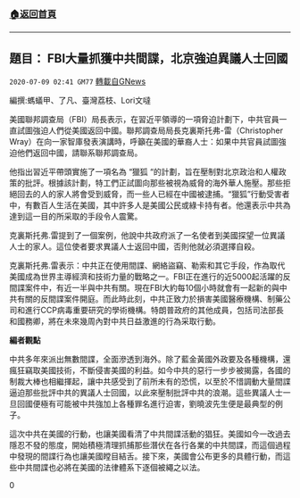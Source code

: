 ###  [:house:返回首頁](https://github.com/ourhimalayas/txt)
---

## 題目： FBI大量抓獲中共間諜，北京強迫異議人士回國
`2020-07-09 02:41 GM77` [轉載自GNews](https://gnews.org/zh-hant/258269/)

編撰:螞蟻甲、了凡、臺灣荔枝、Lori文噠





美國聯邦調查局（FBI）局長表示，在習近平領導的一項脅迫計劃下，中共官員一直試圖強迫人們從美國返回中國。聯邦調查局局長克裏斯托弗-雷（Christopher Wray）在向一家智庫發表演講時，呼籲在美國的華裔人士：如果中共官員試圖強迫他們返回中國，請聯系聯邦調查局。

他指出習近平帶頭實施了一項名為 “獵狐 “的計劃，旨在壓制對北京政治和人權政策的批評。根據該計劃，特工們正試圖向那些被視為威脅的海外華人施壓。那些拒絕回去的人的家人將會受到威脅，而一些人已經在中國被逮捕。“獵狐”行動受害者中，有數百人生活在美國，其中許多人是美國公民或綠卡持有者。他還表示中共為達到這一目的所采取的手段令人震驚。

克裏斯托弗.雷提到了一個案例，他說中共政府派了一名使者到美國探望一位異議人士的家人。這位使者要求異議人士返回中國，否則他就必須選擇自殺。

克裏斯托弗.雷表示：中共正在使用間諜、網絡盜竊、勒索和其它手段，作為取代美國成為世界主導經濟和技術力量的戰略之一。FBI正在進行的近5000起活躍的反間諜案件中，有近一半與中共有關。現在FBI大約每10個小時就會有一起新的與中共有關的反間諜案件開庭。而此時此刻，中共正致力於損害美國醫療機構、制藥公司和進行CCP病毒重要研究的學術機構。特朗普政府的其他成員，包括司法部長和國務卿，將在未來幾周內對中共日益激進的行為采取行動。

**編者觀點**

中共多年來派出無數間諜，全面滲透到海外。除了藍金黃國外政要及各種機構，還瘋狂竊取美國技術，不斷侵害美國的利益。如今中共的惡行一步步被揭露，各國的制裁大棒也相繼揮起，讓中共感受到了前所未有的恐慌，以至於不惜調動大量間諜逼迫那些批評中共的異議人士回國，以此來壓制批評中共的浪潮。這些異議人士一旦回國便極有可能被中共強加上各種罪名進行迫害，劉曉波先生便是最典型的例子。

這次中共在美國的行動，也讓美國看清了中共間諜活動的猖狂。美國如今一改過去隱忍不發的態度，開始積極清理抓捕那些潛伏在各行各業的中共間諜，而這個過程中發現的間諜行為也讓美國瞠目結舌。接下來，美國會公布更多的具體行動，而這些中共間諜也必將在美國的法律體系下逐個被繩之以法。

0
